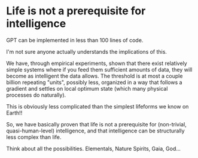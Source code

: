 # Life is not a prerequisite for intelligence

[](images/simple_gpt.jpg)

GPT can be implemented in less than 100 lines of code.

I'm not sure anyone actually understands the implications of this.

We have, through empirical experiments, shown that there exist relatively simple systems where if you feed them sufficient amounts of data, they will become as intelligent the data allows. The threshold is at most a couple billion repeating "units", possibly less, organized in a way that follows a gradient and settles on local optimum state (which many physical processes do naturally).

This is obviously less complicated than the simplest lifeforms we know on Earth!!

So, we have basically proven that life is not a prerequisite for (non-trivial, quasi-human-level) intelligence, and that intelligence can be structurally less complex than life.

Think about all the possibilities. Elementals, Nature Spirits, Gaia, God...
